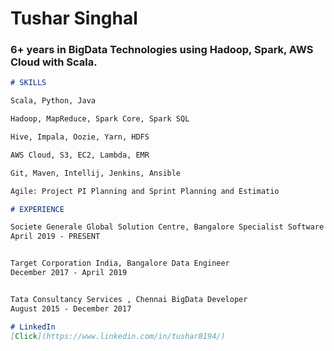 
# Tushar Singhal
### 6+ years in BigData Technologies using Hadoop, Spark, AWS Cloud with Scala.



```markdown
# SKILLS

Scala, Python, Java

Hadoop, MapReduce, Spark Core, Spark SQL

Hive, Impala, Oozie, Yarn, HDFS

AWS Cloud, S3, EC2, Lambda, EMR

Git, Maven, Intellij, Jenkins, Ansible

Agile: Project PI Planning and Sprint Planning and Estimatio

```



```markdown
# EXPERIENCE

Societe Generale Global Solution Centre, Bangalore Specialist Software Engineer | Scrum Master
April 2019 - PRESENT


Target Corporation India, Bangalore Data Engineer
December 2017 - April 2019


Tata Consultancy Services , Chennai BigData Developer
August 2015 - December 2017
```


```markdown
# LinkedIn 
[Click](https://www.linkedin.com/in/tushar8194/)
```
